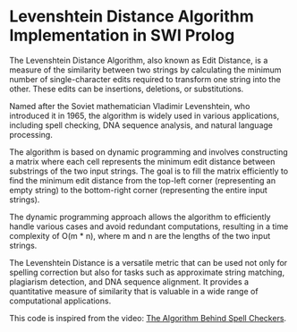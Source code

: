 # Levenshtein Distance Algorithm Implementation in SWI Prolog
The Levenshtein Distance Algorithm, also known as Edit Distance, is a measure of the similarity between two strings by calculating the minimum number of single-character edits required to transform one string into the other. These edits can be insertions, deletions, or substitutions.

Named after the Soviet mathematician Vladimir Levenshtein, who introduced it in 1965, the algorithm is widely used in various applications, including spell checking, DNA sequence analysis, and natural language processing.

The algorithm is based on dynamic programming and involves constructing a matrix where each cell represents the minimum edit distance between substrings of the two input strings. The goal is to fill the matrix efficiently to find the minimum edit distance from the top-left corner (representing an empty string) to the bottom-right corner (representing the entire input strings).

The dynamic programming approach allows the algorithm to efficiently handle various cases and avoid redundant computations, resulting in a time complexity of O(m * n), where m and n are the lengths of the two input strings.

The Levenshtein Distance is a versatile metric that can be used not only for spelling correction but also for tasks such as approximate string matching, plagiarism detection, and DNA sequence alignment. It provides a quantitative measure of similarity that is valuable in a wide range of computational applications.


This code is inspired from the video: [The Algorithm Behind Spell Checkers](https://www.youtube.com/watch?v=d-Eq6x1yssU).

